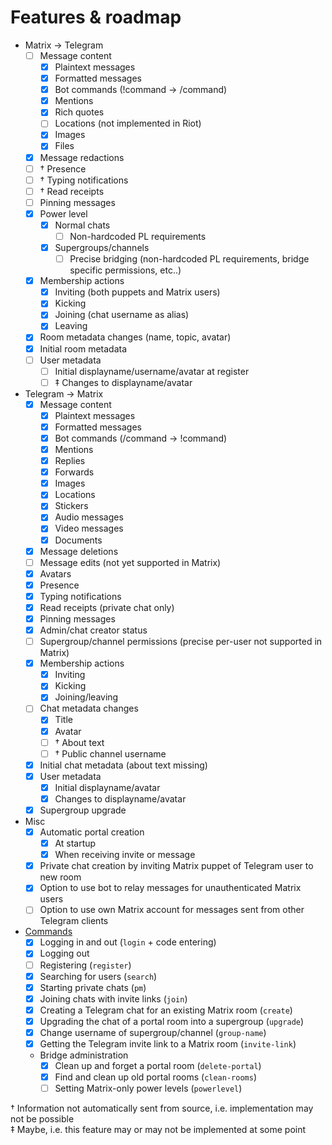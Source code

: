 # Features & roadmap

* Matrix → Telegram
  * [ ] Message content
    * [x] Plaintext messages
    * [x] Formatted messages
    * [x] Bot commands (!command -> /command)
    * [x] Mentions
    * [x] Rich quotes
    * [ ] Locations (not implemented in Riot)
    * [x] Images
    * [x] Files
  * [x] Message redactions
  * [ ] † Presence
  * [ ] † Typing notifications
  * [ ] † Read receipts
  * [ ] Pinning messages
  * [x] Power level
    * [x] Normal chats
      * [ ] Non-hardcoded PL requirements
	* [x] Supergroups/channels
	  * [ ] Precise bridging (non-hardcoded PL requirements, bridge specific permissions, etc..)
  * [x] Membership actions
    * [x] Inviting (both puppets and Matrix users)
    * [x] Kicking
    * [x] Joining (chat username as alias)
    * [x] Leaving
  * [x] Room metadata changes (name, topic, avatar)
  * [x] Initial room metadata
  * [ ] User metadata
    * [ ] Initial displayname/username/avatar at register
    * [ ] ‡ Changes to displayname/avatar
* Telegram → Matrix
  * [x] Message content
    * [x] Plaintext messages
    * [x] Formatted messages
    * [x] Bot commands (/command -> !command)
    * [x] Mentions
    * [x] Replies
    * [x] Forwards
    * [x] Images
    * [x] Locations
    * [x] Stickers
    * [x] Audio messages
    * [x] Video messages
    * [x] Documents
  * [x] Message deletions
  * [ ] Message edits (not yet supported in Matrix)
  * [x] Avatars
  * [x] Presence
  * [x] Typing notifications
  * [x] Read receipts (private chat only)
  * [x] Pinning messages
  * [x] Admin/chat creator status
  * [ ] Supergroup/channel permissions (precise per-user not supported in Matrix)
  * [x] Membership actions
    * [x] Inviting
    * [x] Kicking
    * [x] Joining/leaving
  * [ ] Chat metadata changes
    * [x] Title
    * [x] Avatar
    * [ ] † About text
    * [ ] † Public channel username
  * [x] Initial chat metadata (about text missing)
  * [x] User metadata
    * [x] Initial displayname/avatar
    * [x] Changes to displayname/avatar
  * [x] Supergroup upgrade
* Misc
  * [x] Automatic portal creation
    * [x] At startup
    * [x] When receiving invite or message
  * [x] Private chat creation by inviting Matrix puppet of Telegram user to new room
  * [x] Option to use bot to relay messages for unauthenticated Matrix users
  * [ ] Option to use own Matrix account for messages sent from other Telegram clients
* [Commands](https://github.com/tulir/mautrix-telegram/wiki/Management-commands)
  * [x] Logging in and out (`login` + code entering)
  * [x] Logging out
  * [ ] Registering (`register`)
  * [x] Searching for users (`search`)
  * [x] Starting private chats (`pm`)
  * [x] Joining chats with invite links (`join`)
  * [x] Creating a Telegram chat for an existing Matrix room (`create`)
  * [x] Upgrading the chat of a portal room into a supergroup (`upgrade`)
  * [x] Change username of supergroup/channel (`group-name`)
  * [x] Getting the Telegram invite link to a Matrix room (`invite-link`)
  * Bridge administration
    * [x] Clean up and forget a portal room (`delete-portal`)
    * [x] Find and clean up old portal rooms (`clean-rooms`)
    * [ ] Setting Matrix-only power levels (`powerlevel`)

† Information not automatically sent from source, i.e. implementation may not be possible  
‡ Maybe, i.e. this feature may or may not be implemented at some point
